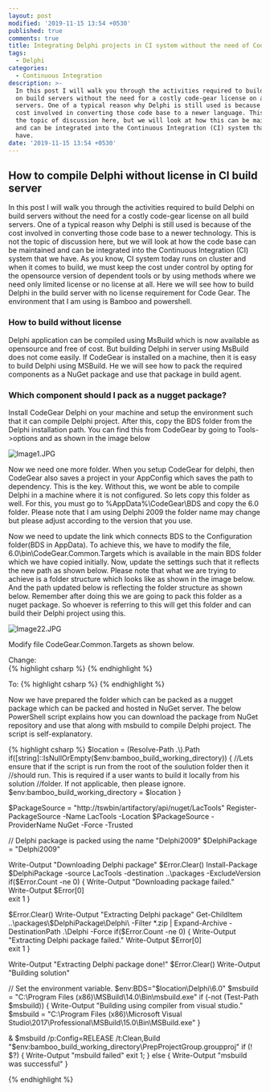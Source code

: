 ```yaml
---
layout: post
modified: '2019-11-15 13:54 +0530'
published: true
comments: true
title: Integrating Delphi projects in CI system without the need of CodeGear license
tags:
  - Delphi
categories:
  - Continuous Integration
description: >-
  In this post I will walk you through the activities required to build Delphi
  on build servers without the need for a costly code-gear license on all build
  servers. One of a typical reason why Delphi is still used is because of the
  cost involved in converting those code base to a newer language. This is not
  the topic of discussion here, but we will look at how this can be maintained
  and can be integrated into the Continuous Integration (CI) system that we
  have.
date: '2019-11-15 13:54 +0530'
---
```

## How to compile Delphi without license in CI build server
In this post I will walk you through the activities required to build Delphi on build servers without the need for a costly code-gear license on all build servers. One of a typical reason why Delphi is still used is because of the cost involved in converting those code base to a newer technology. This is not the topic of discussion here, but we will look at how the code base can be maintained and can be integrated into the Continuous Integration (CI) system that we have.
As you know, CI system today runs on cluster and when it comes to build, we must keep the cost under control by opting for the opensource version of dependent tools or by using methods where we need only limited license or no license at all. Here we will see how to build Delphi in the build server with no license requirement for Code Gear. The environment that I am using is Bamboo and powershell.
    
### How to build without license

Delphi application can be compiled using MsBuild which is now available as opensource and free of cost. But building Delphi in server using MsBuild does not come easily. If CodeGear is installed on a machine, then it is easy to build Delphi using MSBuild. He we will see how to pack the required components as a NuGet package and use that package in build agent.
    
### Which component should I pack as a nugget package?

Install CodeGear Delphi on your machine and setup the environment such that it can compile Delphi project. After this, copy the BDS folder from the Delphi installation path. You can find this from CodeGear by going to Tools->options and as shown in the image below
    
![Image1.JPG]({{site.baseurl}}/images/Image1.JPG)

Now we need one more folder. When you setup CodeGear for delphi, then CodeGear also saves a project in your AppConfig which saves the path to dependency. This is the key. Without this, we wont be able to compile Delphi in a machine where it is not configured. So lets copy this folder as well. For this, you must go to %AppData%\CodeGear\BDS and copy the 6.0 folder. Please note that I am using Delphi 2009 the folder name may change but please adjust according to the version that you use.
    
Now we need to update the link which connects BDS to the Configuration folder(BDS in AppData). To achieve this, we have to modify the file, 6.0\bin\CodeGear.Common.Targets which is available in the main BDS folder which we have copied initially. Now, update the settings such that it reflects the new path as shown below. Please note that what we are trying to achieve is a folder structure which looks like as shown in the image below. And the path updated below is reflecting the folder structure as shown below. Remember after doing this we are going to pack this folder as a nuget package. So whoever is referring to this will get this folder and can build their Delphi project using this.
    
![Image22.JPG]({{site.baseurl}}/images/Image22.JPG)


Modify file CodeGear.Common.Targets  as shown below.

Change:  
{% highlight csharp %}
<Import Project="$(APPDATA)\CodeGear\$(BDSAppDataBaseDir)\6.0\EnvOptions.proj" Condition="Exists('$(APPDATA)\CodeGear\$(BDSAppDataBaseDir)\6.0\EnvOptions.proj') and '$(ProjectVersion)'!=''"/> 
{% endhighlight %}

To: 
{% highlight csharp %}
<Import Project="..\..\BDS\6.0\EnvOptions.proj" Condition="Exists('..\..\BDS\6.0\EnvOptions.proj') and '$(ProjectVersion)'!=''"/>
{% endhighlight %}

Now we have prepared the folder which can be packed as a nugget package which can be packed and hosted in NuGet server. The below PowerShell script explains how you can download the package from NuGet repository and use that along with msbuild to compile Delphi project. The script is self-explanatory.

{% highlight csharp %}
$location = (Resolve-Path .\).Path
if([string]::IsNullOrEmpty($env:bamboo_build_working_directory))
{
//Lets ensure that if the script is run from the root of the soulution folder then it //should run. This is required if a user wants to build it locally from his solution //folder. If not applicable, then please ignore.
    $env:bamboo_build_working_directory = $location
}

$PackageSource = "http://tswbin/artifactory/api/nuget/LacTools" 
Register-PackageSource -Name LacTools -Location $PackageSource -ProviderName NuGet -Force -Trusted

// Delphi package is packed using the name "Delphi2009"
$DelphiPackage = "Delphi2009"

Write-Output "Downloading Delphi package"
$Error.Clear()
Install-Package $DelphiPackage -source LacTools -destination ..\packages -ExcludeVersion
if($Error.Count -ne 0)
{
    Write-Output "Downloading package failed."      
    Write-Output $Error[0]    
    exit 1
} 
 
$Error.Clear()
Write-Output "Extracting Delphi package"
Get-ChildItem ..\packages\$DelphiPackage\Delphi\ -Filter *.zip | Expand-Archive -DestinationPath .\Delphi -Force
if($Error.Count -ne 0)
{
   Write-Output "Extracting Delphi package failed."
   Write-Output $Error[0]    
   exit 1
}

Write-Output "Extracting Delphi package done!"
$Error.Clear()
Write-Output "Building solution"

// Set the environment variable.
$env:BDS="$location\Delphi\6.0"
$msbuild = "C:\Program Files (x86)\MSBuild\14.0\Bin\msbuild.exe"
if (-not (Test-Path $msbuild))
{
    Write-Output "Building using compiler from visual studio."
    $msbuild = "C:\Program Files (x86)\Microsoft Visual Studio\2017\Professional\MSBuild\15.0\Bin\MSBuild.exe"
}

& $msbuild /p:Config=RELEASE /t:Clean,Build "$env:bamboo_build_working_directory\PrepProjectGroup.groupproj"
if (! $?) 
{ 
    Write-Output "msbuild failed" 
    exit 1;
}
else
{
    Write-Output "msbuild was successful" 
}

{% endhighlight %}
